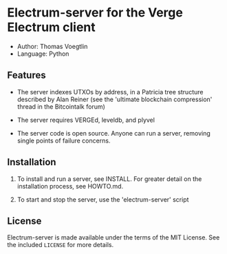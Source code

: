 Electrum-server for the Verge Electrum client
=========================================

  * Author: Thomas Voegtlin
  * Language: Python

Features
--------

  * The server indexes UTXOs by address, in a Patricia tree structure
    described by Alan Reiner (see the 'ultimate blockchain
    compression' thread in the Bitcointalk forum)

  * The server requires VERGEd, leveldb, and plyvel

  * The server code is open source. Anyone can run a server, removing
    single points of failure concerns.

Installation
------------

  1. To install and run a server, see INSTALL. For greater
     detail on the installation process, see HOWTO.md.

  2. To start and stop the server, use the 'electrum-server' script


License
-------

Electrum-server is made available under the terms of the MIT License.
See the included `LICENSE` for more details.
